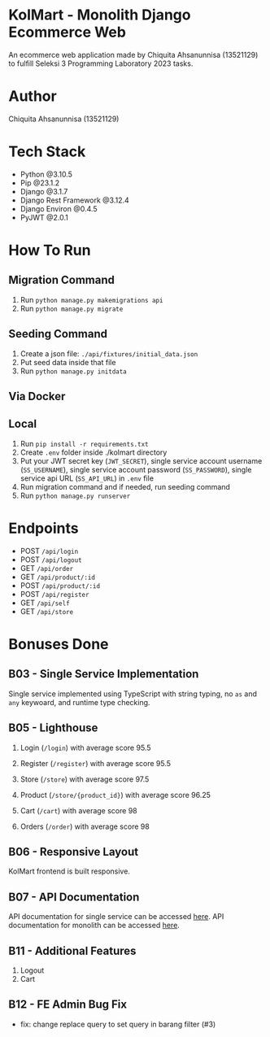 # KolMart - Monolith Django Ecommerce Web
An ecommerce web application made by Chiquita Ahsanunnisa (13521129) to fulfill Seleksi 3 Programming Laboratory 2023 tasks.

# Author
Chiquita Ahsanunnisa (13521129)

# Tech Stack
- Python @3.10.5
- Pip @23.1.2
- Django @3.1.7
- Django Rest Framework @3.12.4
- Django Environ @0.4.5
- PyJWT @2.0.1

# How To Run
## Migration Command
1. Run `python manage.py makemigrations api`
2. Run `python manage.py migrate`

## Seeding Command
1. Create a json file: `./api/fixtures/initial_data.json`
2. Put seed data inside that file
3. Run `python manage.py initdata`

## Via Docker

## Local
1. Run `pip install -r requirements.txt`
2. Create `.env` folder inside ./kolmart directory
3. Put your JWT secret key (`JWT_SECRET`), single service account username (`SS_USERNAME`), single service account password (`SS_PASSWORD`), single service api URL (`SS_API_URL`) in `.env` file
4. Run migration command and if needed, run seeding command
5. Run `python manage.py runserver`

# Endpoints
- POST `/api/login`
- POST `/api/logout`
- GET `/api/order`
- GET `/api/product/:id`
- POST `/api/product/:id`
- POST `/api/register`
- GET `/api/self`
- GET `/api/store`

# Bonuses Done

## B03 - Single Service Implementation
Single service implemented using TypeScript with string typing, no `as` and `any` keywoard, and runtime type checking.

## B05 - Lighthouse
1. Login (`/login`) with average score 95.5

2. Register (`/register`) with average score 95.5

3. Store (`/store`) with average score 97.5

4. Product (`/store/{product_id}`) with average score 96.25

5. Cart (`/cart`) with average score 98

6. Orders (`/order`) with average score 98

## B06 - Responsive Layout
KolMart frontend is built responsive.
## B07 - API Documentation
API documentation for single service can be accessed [here](http://deploy.com). API documentation for monolith can be accessed [here](http://deploy.com).

## B11 - Additional Features
1. Logout
2. Cart

## B12 - FE Admin Bug Fix
- fix: change replace query to set query in barang filter (#3)
